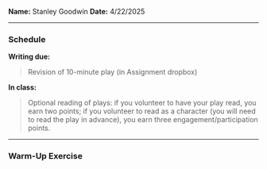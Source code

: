 **Name:** Stanley Goodwin
**Date:** 4/22/2025

---
### Schedule
**Writing due:**
> Revision of 10-minute play (in Assignment dropbox)  

**In class:**
> Optional reading of plays: if you volunteer to have your play read, you earn two points; if you volunteer to read as a character (you will need to read the play in advance), you earn three engagement/participation points.

---
### Warm-Up Exercise
